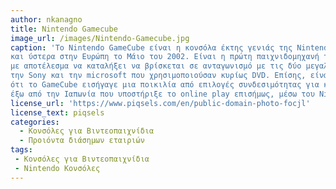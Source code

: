 ```yaml
---
author: nkanagno
title: Nintendo Gamecube
image_url: /images/Nintendo-Gamecube.jpg
caption: 'Το Nintendo GameCube είναι η κονσόλα έκτης γενιάς της Nintendo και κυκλοφόρησε στην Ιαπωνία τον Σεπτέμβρη του 2001 
και ύστερα στην Ευρώπη το Μάιο του 2002. Είναι η πρώτη παιχνιδομηχανή της Nintendo που χρησιμοποιεί για αποθηκευτικό μέσο για τα παιχνίδια της mini-DVD αντί για κασέτες, 
με αποτέλεσμα να καταλήξει να βρίσκεται σε ανταγωνισμό με τις δύο μεγαλύτερες επιχειρήσεις της αγοράς βιντεοπαιχνιδιών στον κόσμο, 
την Sony και την microsoft που χρησιμοποιούσαν κυρίως DVD. Επίσης, είναι σημαντικό να αναφερθεί 
ότι το GameCube εισήγαγε μια ποικιλία από επιλογές συνδεσιμότητας για κονσόλες Nintendo και είναι η πρώτη κονσόλα της Nintendo 
έξω από την Ιαπωνία που υποστήριξε το online play επισήμως, μέσω του Nintendo GameCube Broadband Adapter και Modem Adapter.'
license_url: 'https://www.piqsels.com/en/public-domain-photo-focjl'
license_text: piqsels
categories:
  - Κονσόλες για Βιντεοπαιχνίδια
  - Προιόντα διάσημων εταιριών
tags:
 - Κονσόλες για Βιντεοπαιχνίδια
 - Nintendo Κονσόλες
---
```


